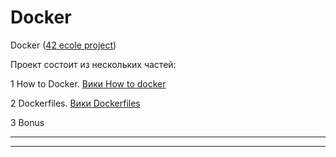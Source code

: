 # **Docker** 
Docker ([42 ecole project](https://github.com/VBrazhnik/docker-1/blob/master/docker.en.pdf))

Проект состоит из нескольких частей:

1 How to Docker. [Вики How to docker](https://github.com/Kazakov01/Docker-1/wiki/00-(How-to-docker))

2 Dockerfiles. [Вики Dockerfiles](https://github.com/VBrazhnik/docker-1/blob/master/docker.en.pdf)

3 Bonus


***

***

